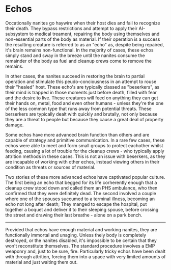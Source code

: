 # Echos

Occationally nanites go haywire when their host dies and fail to recognize their death. They bypass restrictions and attempt to apply their AI-subsystem to medical treament, repairing the body using themselves and non-essential parts of the body as material. If their operation is a success the resulting creature is referred to as an "echo" as, despite being repaired, it's brain remains non-functional. In the majority of cases, these echos simply stand and sway in the breeze until the nanites consume the remainder of the body as fuel and cleanup crews come to remove the remains.

In other cases, the nanites succeed in restoring the brain to partial operation and stimulate this peudo-conciousness in an attempt to rouse their "healed" host. These echo's are typically classed as "beserkers", as their mind is trapped in those moments just before death, filled with fear and the desire to live. These creatures will feed on anything they can get their hands on, metal, food and even other humans - unless they're the one of the less common type that runs away from potential threats. These berserkers are typically dealt with quickly and brutally, not only because they are a threat to people but because they cause a great deal of property damage.

Some echos have more advanced brain function than others and are capable of strategy and primitive communication. In a rare few cases, these echos were able to meet and form small groups to protect eachother whilst feeding, causing a lot of trouble for the cleanup crews - who typically apply attrition methods in these cases. This is not an issue with beserkers, as they are incapable of working with other echos, instead viewing others in their condition as threats or sources of material.

Two stories of these more advanced echos have captivated popular culture. The first being an echo that begged for its life corherently enough that a cleanup crew stood down and called them an PHS ambulance, who then confirmed that they were definitely dead. The second involved a couple where one of the spouses succumed to a terminal illness, becoming an echo not long after death; They manged to escape the hospital, put together a boquet and deliver it to their sleeping spouse, before crossing the street and drawing their last breathe - alone on a park bench.

---

Provided that echos have enough material and working nanites, they are functionally immortal and unaging. Unless theiy body is completely destroyed, or the nanites disabled, it's impossible to be certain that they won't reconstitute themselves. The standard procedure involves a EMP weaponry and, just to be sure, fire. Particularly tricky echos have been dealt with through attrition, forcing them into a space with very limited amounts of material and just waiting them out.